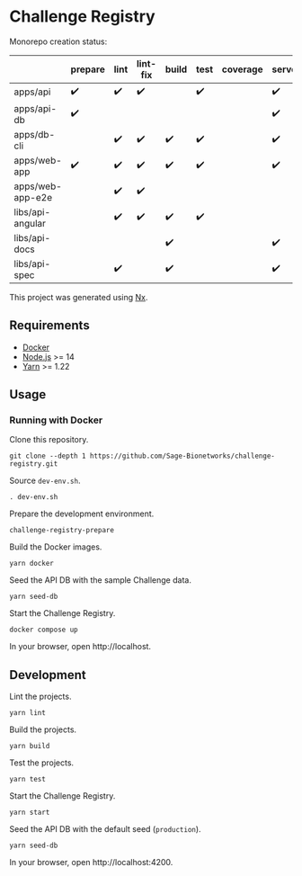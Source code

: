 

# Challenge Registry

Monorepo creation status:

|                  | prepare | lint | lint-fix | build | test | coverage | serve | e2e | docker |
|------------------|---------|------|----------|-------|------|----------|-------|-----|--------|
| apps/api         | ✔️       | ✔️    | ✔️        |       | ✔️    |          | ✔️     |     | ✔️      |
| apps/api-db      | ✔️       |      |          |       |      |          | ✔️     |     | ✔️      |
| apps/db-cli      |         | ✔️    | ✔️        | ✔️     | ✔️    |          | ✔️     |     |        |
| apps/web-app     | ✔️       | ✔️    | ✔️        | ✔️     | ✔️    |          | ✔️     |     | ✔️      |
| apps/web-app-e2e |         | ✔️    | ✔️        |       |      |          |       | ✔️   |        |
| libs/api-angular |         | ✔️    | ✔️        | ✔️     | ✔️    |          |       |     |        |
| libs/api-docs    |         |      |          | ✔️     |      |          | ✔️     |     |        |
| libs/api-spec    |         | ✔️    |          | ✔️     |      |          | ✔️     |     |        |

This project was generated using [Nx](https://nx.dev).

## Requirements

- [Docker]
- [Node.js] >= 14
- [Yarn] >= 1.22

## Usage

### Running with Docker

Clone this repository.

    git clone --depth 1 https://github.com/Sage-Bionetworks/challenge-registry.git

Source `dev-env.sh`.

    . dev-env.sh

Prepare the development environment.

    challenge-registry-prepare

Build the Docker images.

    yarn docker

Seed the API DB with the sample Challenge data.

    yarn seed-db

Start the Challenge Registry.

    docker compose up

In your browser, open http://localhost.

## Development

Lint the projects.

    yarn lint

Build the projects.

    yarn build

Test the projects.

    yarn test

Start the Challenge Registry.

    yarn start

Seed the API DB with the default seed (`production`).

    yarn seed-db

In your browser, open http://localhost:4200.

<!-- Links -->

[Docker]: https://docs.docker.com/get-docker/
[Node.js]: https://nodejs.org/en/
[Yarn]: https://yarnpkg.com/
